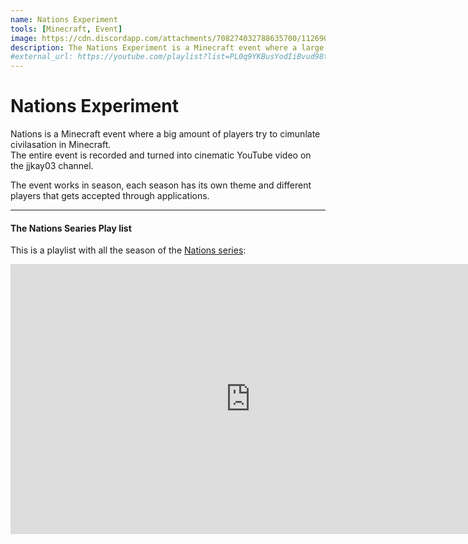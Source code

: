 ```yaml
---
name: Nations Experiment
tools: [Minecraft, Event]
image: https://cdn.discordapp.com/attachments/708274032788635700/1126908985275056239/Untitled-1.png
description: The Nations Experiment is a Minecraft event where a large ammount of players try to simulate civilization. 
#external_url: https://youtube.com/playlist?list=PL0q9YKBusYodIiBvud98tMepUZKjqO-UV
---
```


# **Nations Experiment**

Nations is a Minecraft event where a big amount of players try to cimunlate civilasation in Minecraft.<br>
The entire event is recorded and turned into cinematic YouTube video on the jjkay03 channel.

The event works in season, each season has its own theme and different players that gets accepted through applications.
** **

#### The Nations Searies Play list
This is a playlist with all the season of the [Nations series](https://youtube.com/playlist?list=PL0q9YKBusYodIiBvud98tMepUZKjqO-UV):
<iframe width="768" height="432" src="https://www.youtube.com/embed/videoseries?list=PL0q9YKBusYodIiBvud98tMepUZKjqO-UV" title="YouTube video player" frameborder="0" allow="accelerometer; autoplay; clipboard-write; encrypted-media; gyroscope; picture-in-picture; web-share" allowfullscreen></iframe>

